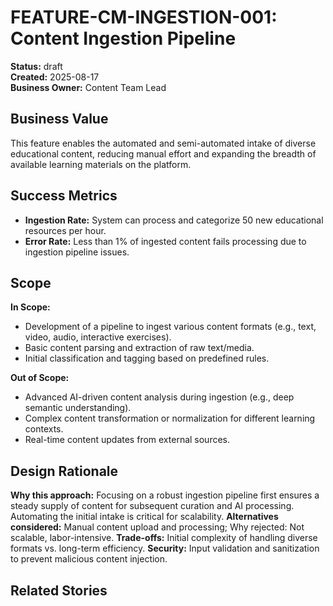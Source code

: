 # FEATURE-CM-INGESTION-001: Content Ingestion Pipeline

**Status:** draft  
**Created:** 2025-08-17  
**Business Owner:** Content Team Lead  

## Business Value
This feature enables the automated and semi-automated intake of diverse educational content, reducing manual effort and expanding the breadth of available learning materials on the platform.

## Success Metrics
- **Ingestion Rate:** System can process and categorize 50 new educational resources per hour.
- **Error Rate:** Less than 1% of ingested content fails processing due to ingestion pipeline issues.

## Scope
**In Scope:**
- Development of a pipeline to ingest various content formats (e.g., text, video, audio, interactive exercises).
- Basic content parsing and extraction of raw text/media.
- Initial classification and tagging based on predefined rules.

**Out of Scope:**
- Advanced AI-driven content analysis during ingestion (e.g., deep semantic understanding).
- Complex content transformation or normalization for different learning contexts.
- Real-time content updates from external sources.

## Design Rationale
**Why this approach:** Focusing on a robust ingestion pipeline first ensures a steady supply of content for subsequent curation and AI processing. Automating the initial intake is critical for scalability.
**Alternatives considered:** Manual content upload and processing; Why rejected: Not scalable, labor-intensive.
**Trade-offs:** Initial complexity of handling diverse formats vs. long-term efficiency.
**Security:** Input validation and sanitization to prevent malicious content injection.

## Related Stories
<!-- Links added as created -->
